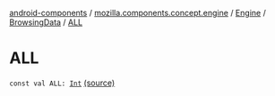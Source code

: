 [android-components](../../../index.md) / [mozilla.components.concept.engine](../../index.md) / [Engine](../index.md) / [BrowsingData](index.md) / [ALL](./-a-l-l.md)

# ALL

`const val ALL: `[`Int`](https://kotlinlang.org/api/latest/jvm/stdlib/kotlin/-int/index.html) [(source)](https://github.com/mozilla-mobile/android-components/blob/master/components/concept/engine/src/main/java/mozilla/components/concept/engine/Engine.kt#L42)